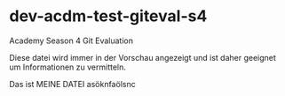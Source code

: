 # dev-acdm-test-giteval-s4
Academy Season 4 Git Evaluation

Diese datei wird immer in der Vorschau angezeigt und ist daher geeignet um Informationen zu vermitteln.

Das ist MEINE DATEI
asöknfaölsnc
